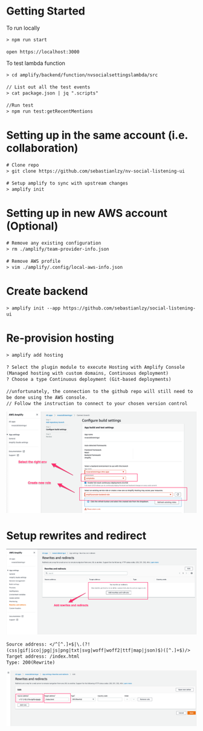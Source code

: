 # Getting Started 

To run locally

```
> npm run start

open https://localhost:3000
```


To test lambda function
```
> cd amplify/backend/function/nvsocialsettingslambda/src

// List out all the test events
> cat package.json | jq ".scripts"  

//Run test
> npm run test:getRecentMentions
```


# Setting up in the same account (i.e. collaboration)

```
# Clone repo
> git clone https://github.com/sebastianlzy/nv-social-listening-ui

# Setup amplify to sync with upstream changes
> amplify init
```

# Setting up in new AWS account (Optional)

```
# Remove any existing configuration
> rm ./amplify/team-provider-info.json

# Remove AWS profile
> vim ./amplify/.config/local-aws-info.json
```

# Create backend
```
> amplify init --app https://github.com/sebastianlzy/social-listening-ui
```


# Re-provision hosting
```
> amplify add hosting

? Select the plugin module to execute Hosting with Amplify Console (Managed hosting with custom domains, Continuous deployment)
? Choose a type Continuous deployment (Git-based deployments)

//unfortunately, the connection to the github repo will still need to be done using the AWS console. 
// Follow the instruction to connect to your chosen version control
```

![Amplify add hosting](./README/amplify-add-hosting.png)

# Setup rewrites and redirect

![Amplify add hosting](./README/add-rewrites-and-redirects-1.png)

```
Source address: </^[^.]+$|\.(?!(css|gif|ico|jpg|js|png|txt|svg|woff|woff2|ttf|map|json)$)([^.]+$)/>
Target address: /index.html
Type: 200(Rewrite)
```

![Amplify add hosting](./README/add-rewrites-and-redirects-2.png)

